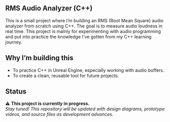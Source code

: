 ## RMS Audio Analyzer (C++)

This is a small project where I’m building an RMS (Root Mean Square) audio analyzer from scratch using C++. The goal is to measure audio loudness in real time. This project is mainly for experimenting with audio programming and put into practice the knowledge I've gotten from my C++ learning journey.


## Why I’m building this

- To practice C++ in Unreal Engine, especially working with audio buffers.  
- To create a clean, reusable tool for future projects.


## Status  

⚠️ **This project is currently in progress.**  
*Stay tuned! This repository will be updated with design diagrams, prototype videos, and source files as development advances.*





